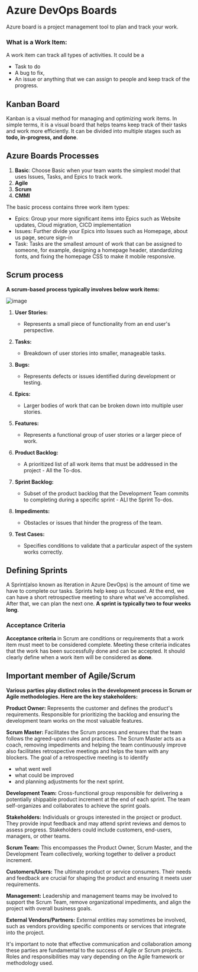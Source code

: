# Azure DevOps Boards     
                 
Azure board is a project management tool to plan and track your work.
 
### What is a Work Item:
A work item can track all types of activities. It could be a 
*  Task to do
*  A bug to fix,
*  An issue
or anything that we can assign to people and keep track of the progress.

## Kanban Board 

Kanban is a visual method for managing and optimizing work items. In simple terms, it is a visual board that helps teams keep track of their tasks and work more efficiently. It can be divided into multiple stages such as **todo, in-progress, and done**.

## Azure Boards Processes

1) **Basic**: Choose Basic when your team wants the simplest model that uses Issues, Tasks, and Epics to track work.
2) **Agile**
3) **Scrum**
4) **CMMI**

The basic process contains three work item types:
- Epics: Group your more significant items into Epics such as Website updates, Cloud migration, CICD implementation
- Issues: Further divide your Epics into Issues such as Homepage, about us page, secure sign-in
- Task: Tasks are the smallest amount of work that can be assigned to someone, for example, designing a homepage header, standardizing fonts, and fixing the homepage CSS to make it mobile responsive.

## Scrum process
**A scrum-based process typically involves below work items:**

![image](https://github.com/piyushsachdeva/AzureDevOps-Zero-to-Hero/assets/40286378/64189a73-f4e3-40ce-b60a-eea09536a25c)

1. **User Stories:**
   - Represents a small piece of functionality from an end user's perspective.

2. **Tasks:**
   - Breakdown of user stories into smaller, manageable tasks.

3. **Bugs:**
   - Represents defects or issues identified during development or testing.

4. **Epics:**
   - Larger bodies of work that can be broken down into multiple user stories.

5. **Features:**
   - Represents a functional group of user stories or a larger piece of work.

6. **Product Backlog:**
   - A prioritized list of all work items that must be addressed in the project - All the To-dos.

7. **Sprint Backlog:**
   - Subset of the product backlog that the Development Team commits to completing during a specific sprint - ALl the Sprint To-dos.

8. **Impediments:**
   - Obstacles or issues that hinder the progress of the team.

9. **Test Cases:**
   - Specifies conditions to validate that a particular aspect of the system works correctly.

## Defining Sprints 

A Sprint(also known as Iteration in Azure DevOps) is the amount of time we have to complete our tasks. Sprints help keep us focused. At the end, we can have a short retrospective meeting to share what we've accomplished. After that, we can plan the next one.
**A sprint is typically two to four weeks long**.

### Acceptance Criteria

**Acceptance criteria** in Scrum are conditions or requirements that a work item must meet to be considered complete. Meeting these criteria indicates that the work has been successfully done and can be accepted. It should clearly define when a work item will be considered as **done**.

## Important member of Agile/Scrum 

**Various parties play distinct roles in the development process in Scrum or Agile methodologies. Here are the key stakeholders:**

**Product Owner:** Represents the customer and defines the product's requirements. Responsible for prioritizing the backlog and ensuring the development team works on the most valuable features.

**Scrum Master:** Facilitates the Scrum process and ensures that the team follows the agreed-upon rules and practices. The Scrum Master acts as a coach, removing impediments and helping the team continuously improve also facilitates retrospective meetings and helps the team with any blockers. The goal of a retrospective meeting is to identify 
  - what went well
  - what could be improved
  - and planning adjustments for the next sprint.

**Development Team:** Cross-functional group responsible for delivering a potentially shippable product increment at the end of each sprint. The team self-organizes and collaborates to achieve the sprint goals.

**Stakeholders:** Individuals or groups interested in the project or product. They provide input feedback and may attend sprint reviews and demos to assess progress. Stakeholders could include customers, end-users, managers, or other teams.

**Scrum Team:** This encompasses the Product Owner, Scrum Master, and the Development Team collectively, working together to deliver a product increment.

**Customers/Users:** The ultimate product or service consumers. Their needs and feedback are crucial for shaping the product and ensuring it meets user requirements.

**Management:** Leadership and management teams may be involved to support the Scrum Team, remove organizational impediments, and align the project with overall business goals.

**External Vendors/Partners:** External entities may sometimes be involved, such as vendors providing specific components or services that integrate into the project.

It's important to note that effective communication and collaboration among these parties are fundamental to the success of Agile or Scrum projects. Roles and responsibilities may vary depending on the Agile framework or methodology used.
